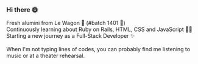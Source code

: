 ### Hi there 🌞

Fresh alumini from Le Wagon 🚗 (#batch 1401 🫶)
</br>
Continuously learning about Ruby on Rails, HTML, CSS and JavaScript 👩‍💻
</br>
Starting a new journey as a Full-Stack Developer ✨
</br>
</br>
When I'm not typing lines of codes, you can probably find me listening to music or at a theater rehearsal.

<!--
**Louise-Giraud/Louise-Giraud** is a ✨ _special_ ✨ repository because its `README.md` (this file) appears on your GitHub profile.

Here are some ideas to get you started:

- 🔭 I’m currently working on ...
- 🌱 I’m currently learning ...
- 👯 I’m looking to collaborate on ...
- 🤔 I’m looking for help with ...
- 💬 Ask me about ...
- 📫 How to reach me: ...
- 😄 Pronouns: ...
- ⚡ Fun fact: ...
-->
